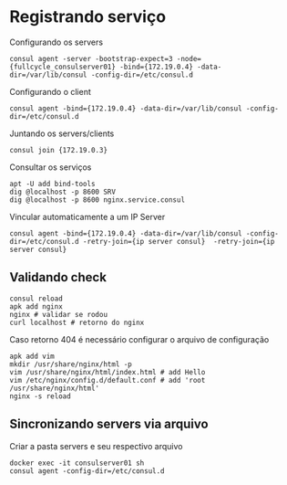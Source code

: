 # Registrando serviço

Configurando os servers

```
consul agent -server -bootstrap-expect=3 -node={fullcycle_consulserver01} -bind={172.19.0.4} -data-dir=/var/lib/consul -config-dir=/etc/consul.d
```

Configurando o client

```
consul agent -bind={172.19.0.4} -data-dir=/var/lib/consul -config-dir=/etc/consul.d
```

Juntando os servers/clients

```
consul join {172.19.0.3}
```

Consultar os serviços

```
apt -U add bind-tools
dig @localhost -p 8600 SRV
dig @localhost -p 8600 nginx.service.consul
```

Vincular automaticamente a um IP Server

```
consul agent -bind={172.19.0.4} -data-dir=/var/lib/consul -config-dir=/etc/consul.d -retry-join={ip server consul}  -retry-join={ip server consul}
```

## Validando check

```
consul reload
apk add nginx
nginx # validar se rodou
curl localhost # retorno do nginx
```

Caso retorno 404 é necessário configurar o arquivo de configuração

```
apk add vim
mkdir /usr/share/nginx/html -p
vim /usr/share/nginx/html/index.html # add Hello
vim /etc/nginx/config.d/default.conf # add 'root /usr/share/nginx/html'
nginx -s reload
```

## Sincronizando servers via arquivo

Criar a pasta servers e seu respectivo arquivo

```
docker exec -it consulserver01 sh
consul agent -config-dir=/etc/consul.d
```